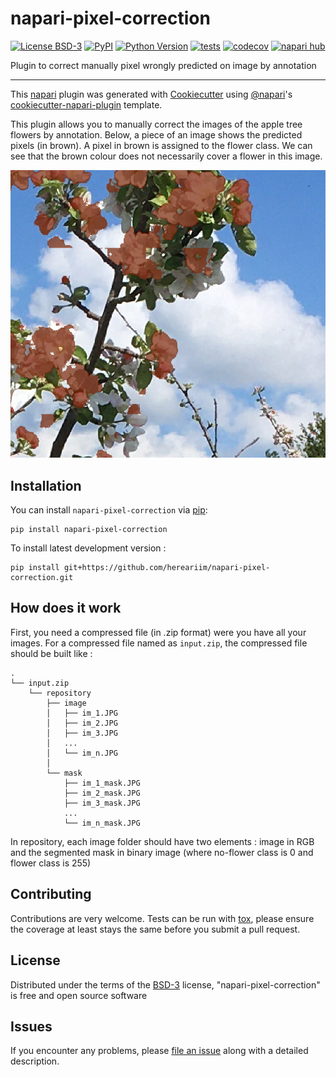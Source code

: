 # napari-pixel-correction

[![License BSD-3](https://img.shields.io/pypi/l/napari-pixel-correction.svg?color=green)](https://github.com/hereariim/napari-pixel-correction/raw/main/LICENSE)
[![PyPI](https://img.shields.io/pypi/v/napari-pixel-correction.svg?color=green)](https://pypi.org/project/napari-pixel-correction)
[![Python Version](https://img.shields.io/pypi/pyversions/napari-pixel-correction.svg?color=green)](https://python.org)
[![tests](https://github.com/hereariim/napari-pixel-correction/workflows/tests/badge.svg)](https://github.com/hereariim/napari-pixel-correction/actions)
[![codecov](https://codecov.io/gh/hereariim/napari-pixel-correction/branch/main/graph/badge.svg)](https://codecov.io/gh/hereariim/napari-pixel-correction)
[![napari hub](https://img.shields.io/endpoint?url=https://api.napari-hub.org/shields/napari-pixel-correction)](https://napari-hub.org/plugins/napari-pixel-correction)

Plugin to correct manually pixel wrongly predicted on image by annotation

----------------------------------

This [napari] plugin was generated with [Cookiecutter] using [@napari]'s [cookiecutter-napari-plugin] template.

This plugin allows you to manually correct the images of the apple tree flowers by annotation. Below, a piece of an image shows the predicted pixels (in brown). A pixel in brown is assigned to the flower class. We can see that the brown colour does not necessarily cover a flower in this image.

![ext](https://github.com/hereariim/napari-pixel-correction/blob/main/Capture%20d%E2%80%99%C3%A9cran%202022-09-21%20152404.png)

<!--
Don't miss the full getting started guide to set up your new package:
https://github.com/napari/cookiecutter-napari-plugin#getting-started

and review the napari docs for plugin developers:
https://napari.org/stable/plugins/index.html
-->

## Installation

You can install `napari-pixel-correction` via [pip]:

    pip install napari-pixel-correction



To install latest development version :

    pip install git+https://github.com/hereariim/napari-pixel-correction.git

## How does it work

First, you need a compressed file (in .zip format) were you have all your images. For a compressed file named as `input.zip`, the compressed file should be built like :

```
.
└── input.zip
    └── repository
        ├── image
        │   ├── im_1.JPG
        │   ├── im_2.JPG  
        │   ├── im_3.JPG
        │   ...
        │   └── im_n.JPG
        │
        └── mask
            ├── im_1_mask.JPG
            ├── im_2_mask.JPG
            ├── im_3_mask.JPG
            ...
            └── im_n_mask.JPG
```
In repository, each image folder should have two elements : image in RGB and the segmented mask in binary image (where no-flower class is 0 and flower class is 255)

## Contributing

Contributions are very welcome. Tests can be run with [tox], please ensure
the coverage at least stays the same before you submit a pull request.

## License

Distributed under the terms of the [BSD-3] license,
"napari-pixel-correction" is free and open source software

## Issues

If you encounter any problems, please [file an issue] along with a detailed description.

[napari]: https://github.com/napari/napari
[Cookiecutter]: https://github.com/audreyr/cookiecutter
[@napari]: https://github.com/napari
[MIT]: http://opensource.org/licenses/MIT
[BSD-3]: http://opensource.org/licenses/BSD-3-Clause
[GNU GPL v3.0]: http://www.gnu.org/licenses/gpl-3.0.txt
[GNU LGPL v3.0]: http://www.gnu.org/licenses/lgpl-3.0.txt
[Apache Software License 2.0]: http://www.apache.org/licenses/LICENSE-2.0
[Mozilla Public License 2.0]: https://www.mozilla.org/media/MPL/2.0/index.txt
[cookiecutter-napari-plugin]: https://github.com/napari/cookiecutter-napari-plugin

[file an issue]: https://github.com/hereariim/napari-pixel-correction/issues

[napari]: https://github.com/napari/napari
[tox]: https://tox.readthedocs.io/en/latest/
[pip]: https://pypi.org/project/pip/
[PyPI]: https://pypi.org/
